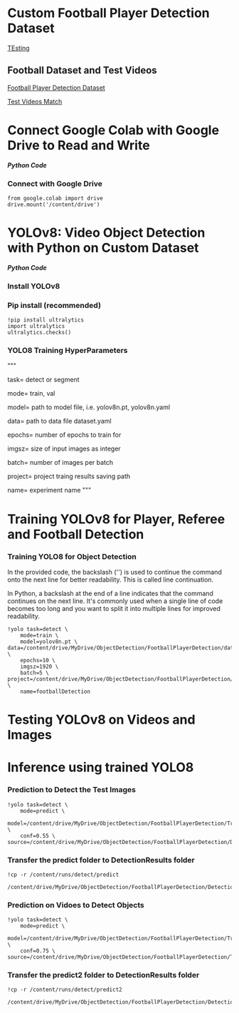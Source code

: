 # Custom Football Player Detection Dataset
[TEsting](https://youtu.be/EkU5iTy_wiU)

## Football Dataset and Test Videos
[Football Player Detection Dataset](https://drive.google.com/drive/folders/1ltpD_EkmHnhU6i4KqR_Jypv9zpidQMLn?usp=sharing)

[Test Videos Match](https://drive.google.com/drive/folders/1SNUDDHVCw9xNunSelTQ0y1w93fFaEoHa?usp=sharing)

# Connect Google Colab with Google Drive to Read and Write

***Python Code***
### Connect with Google Drive
```
from google.colab import drive
drive.mount('/content/drive')
```

# YOLOv8: Video Object Detection with Python on Custom Dataset

***Python Code***

### Install YOLOv8

### Pip install (recommended)
```
!pip install ultralytics
import ultralytics
ultralytics.checks()    
```

### YOLO8 Training HyperParameters

"""
 
task= detect or segment
 
mode= train, val
 
model= path to model file, i.e. yolov8n.pt, yolov8n.yaml
 
data= path to data file dataset.yaml
 
epochs= number of epochs to train for
 
imgsz= size of input images as integer
 
batch= number of images per batch
 
project= project traing results saving path
 
name= experiment name
"""

# Training YOLOv8 for Player, Referee and Football Detection

### Training YOLO8 for Object Detection

In the provided code, the backslash ('\') is used to continue the command onto the next line for better readability. This is called line continuation.

In Python, a backslash at the end of a line indicates that the command continues on the next line. It's commonly used when a single line of code becomes too long and you want to split it into multiple lines for improved readability.
```
!yolo task=detect \
    mode=train \    
    model=yolov8n.pt \   
data=/content/drive/MyDrive/ObjectDetection/FootballPlayerDetection/dataset.yaml \
    epochs=10 \    
    imgsz=1920 \    
    batch=5 \    
project=/content/drive/MyDrive/ObjectDetection/FootballPlayerDetection/TrainingResults \
    name=footballDetection
```

# Testing YOLOv8 on Videos and Images

# Inference using trained YOLO8

### Prediction to Detect the Test Images
```
!yolo task=detect \
    mode=predict \
    model=/content/drive/MyDrive/ObjectDetection/FootballPlayerDetection/TrainingResults/footballDetection3/weights/best.pt \
    conf=0.55 \
source=/content/drive/MyDrive/ObjectDetection/FootballPlayerDetection/Dataset/test/images
```

### Transfer the predict folder to DetectionResults folder
```
!cp -r /content/runs/detect/predict

/content/drive/MyDrive/ObjectDetection/FootballPlayerDetection/DetectionResults/
```

### Prediction on Vidoes to Detect Objects
```
!yolo task=detect \
    mode=predict \
    model=/content/drive/MyDrive/ObjectDetection/FootballPlayerDetection/TrainingResults/footballDetection3/weights/best.pt \
    conf=0.75 \
source=/content/drive/MyDrive/ObjectDetection/FootballPlayerDetection/TestVideos
```

### Transfer the predict2 folder to DetectionResults folder
```
!cp -r /content/runs/detect/predict2

/content/drive/MyDrive/ObjectDetection/FootballPlayerDetection/DetectionResults/
```
